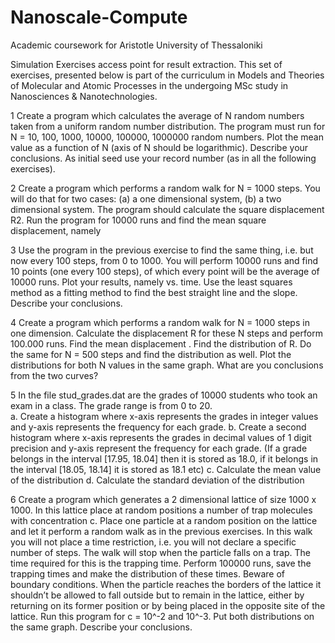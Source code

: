 # Nanoscale-Compute
Academic coursework for Aristotle University of Thessaloniki 

Simulation Exercises access point for result extraction. This set of exercises, presented below is part of the curriculum in
Models and Theories of Molecular and Atomic Processes in the undergoing MSc study in Nanosciences & Nanotechnologies.

1
Create a program which calculates the average of N random numbers taken from a uniform random number distribution. The program 
must run for Ν = 10, 100, 1000, 10000, 100000, 1000000 random numbers. Plot the mean value as a function of N (axis of N should 
be logarithmic). Describe your conclusions. As initial seed use your record number (as in all the following exercises).

2
Create a program which performs a random walk for N = 1000 steps. You will do that for two cases: (a) a one dimensional system, 
(b) a two dimensional system. The program should calculate the square displacement R2. Run the program for 10000 runs and find 
the mean square displacement, namely <R2>

3
Use the program in the previous exercise to find the same thing, i.e. <R2> but now every 100 steps, from 0 to 1000. You will 
perform 10000 runs and find 10 points (one every 100 steps), of which every point will be the average of 10000 runs. Plot your 
results, namely <R2> vs. time. Use the least squares method as a fitting method to find the best straight line and the slope. 
Describe your conclusions.

4
Create a program which performs a random walk for N = 1000 steps in one dimension. Calculate the displacement R for these N steps 
and perform 100.000 runs. Find the mean displacement <R>. Find the distribution of R. Do the same for N = 500 steps and find the 
distribution as well. Plot the distributions for both N values in the same graph. What are you conclusions from the two curves? 
  
5
In the file stud_grades.dat  are the grades of 10000 students who took an exam in a class. The grade range is from 0 to 20.  
a. Create a histogram where x-axis represents the grades in integer values and y-axis represents the frequency for each grade. 
b. Create a second histogram where x-axis represents the grades in decimal values of 1 digit precision and y-axis represent the 
frequency for each grade. (If a grade belongs in the interval [17.95, 18.04] then it is stored as 18.0, if it belongs in the 
interval [18.05, 18.14] it is stored as 18.1 etc)  c. Calculate the mean value of the distribution  d. Calculate the standard 
deviation of the distribution

6
Create a program which generates a 2 dimensional lattice of size 1000 x 1000. In this lattice place at random positions a 
number of trap molecules with concentration c. Place one particle at a random position on the lattice and let it perform a 
random walk as in the previous exercises. In this walk you will not place a time restriction, i.e. you will not declare a 
specific number of steps. The walk will stop when the particle falls on a trap. The time required for this is the trapping 
time. Perform 100000 runs, save the trapping times and make the distribution of these times. Beware of boundary conditions. 
When the particle reaches the borders of the lattice it shouldn’t be allowed to fall outside but to remain in the lattice, 
either by returning on its former position or by being placed in the opposite site of the lattice. Run this program for 
c = 10^-2 and 10^-3. Put both distributions on the same graph. Describe your conclusions. 
